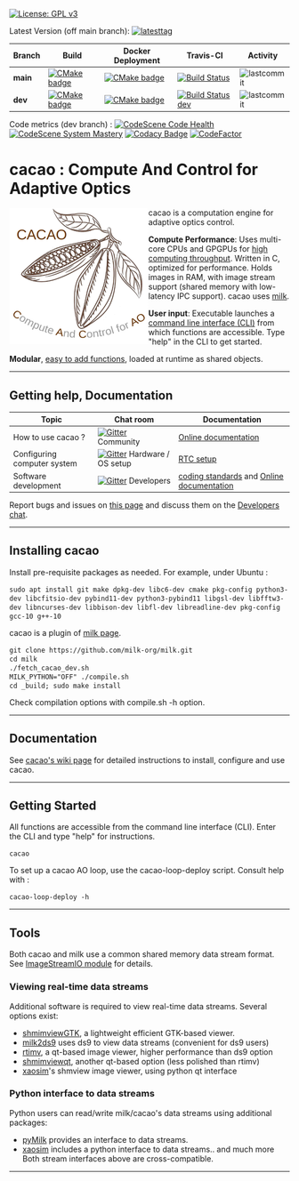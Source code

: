 [![License: GPL v3](https://img.shields.io/badge/License-GPL%20v3-blue.svg)](http://www.gnu.org/licenses/gpl-3.0)

Latest Version (off main branch): [![latesttag](https://img.shields.io/github/tag/cacao-org/cacao.svg)](https://github.com/milk-org/cacao/tree/main)

| Branch    | Build   | Docker Deployment    | Travis-CI    | Activity   |
|-------------|-------------|-------------|-------------|-------------|
**main**|[![CMake badge](https://github.com/cacao-org/cacao/actions/workflows/cmake.yml/badge.svg?branch=main)](https://github.com/cacao-org/cacao/actions/workflows/cmake.yml)|[![CMake badge](https://github.com/cacao-org/cacao/actions/workflows/docker-image.yml/badge.svg?branch=main)](https://github.com/cacao-org/cacao/actions/workflows/docker-image.yml)|[![Build Status](https://www.travis-ci.com/cacao-org/cacao.svg?branch=main)](https://www.travis-ci.com/cacao-org/cacao)|![lastcommit](https://img.shields.io/github/last-commit/cacao-org/cacao/main.svg)|
**dev**|[![CMake badge](https://github.com/cacao-org/cacao/actions/workflows/cmake.yml/badge.svg?branch=dev)](https://github.com/cacao-org/cacao/actions/workflows/cmake.yml)|[![CMake badge](https://github.com/cacao-org/cacao/actions/workflows/docker-image.yml/badge.svg?branch=dev)](https://github.com/cacao-org/cacao/actions/workflows/docker-image.yml)|[![Build Status dev](https://www.travis-ci.com/cacao-org/cacao.svg?branch=dev)](https://www.travis-ci.com/cacao-org/cacao)|![lastcommit](https://img.shields.io/github/last-commit/cacao-org/cacao/dev.svg)|


Code metrics (dev branch) :
[![CodeScene Code Health](https://codescene.io/projects/14780/status-badges/code-health)](https://codescene.io/projects/14780)
[![CodeScene System Mastery](https://codescene.io/projects/14780/status-badges/system-mastery)](https://codescene.io/projects/14780)
[![Codacy Badge](https://app.codacy.com/project/badge/Grade/6eefa0e1c1254889b1e2f6fda55930ca)](https://www.codacy.com/gh/cacao-org/cacao/dashboard?utm_source=github.com&amp;utm_medium=referral&amp;utm_content=cacao-org/cacao&amp;utm_campaign=Badge_Grade)
[![CodeFactor](https://www.codefactor.io/repository/github/cacao-org/cacao/badge)](https://www.codefactor.io/repository/github/cacao-org/cacao)


# cacao : Compute And Control for Adaptive Optics


<img align="left" src="cacao-logo-250pix.png">

cacao is a computation engine for adaptive optics control.

**Compute Performance**: Uses multi-core CPUs and GPGPUs for [high computing throughput](https://github.com/cacao-org/cacao/wiki/Compute-Performance-Benchmarks). Written in C, optimized for performance. Holds images in RAM, with image stream support (shared memory with low-latency IPC support). cacao uses [milk](https://github.com/milk-org/milk).


**User input**: Executable launches a [command line interface (CLI)](https://cacao-org.github.io/cacao/page_userinput.html) from which functions are accessible. Type "help" in the CLI to get started.


**Modular**, [easy to add functions](https://cacao-org.github.io/cacao/page_LoadingModules.html), loaded at runtime as shared objects.



---


## Getting help, Documentation

Topic                        |  Chat room                             |  Documentation             |
-----------------------------|----------------------------------------|--------------------|
How to use cacao ?           | [![Gitter](https://badges.gitter.im/cacao-org/community.svg)](https://gitter.im/cacao-org/community)  Community | [Online documentation]( http://CACAO-org.github.io/cacao/index.html )  |
Configuring computer system  | [![Gitter](https://badges.gitter.im/cacao-org/RTCconfig.svg)](https://gitter.im/cacao-org/RTCconfig)  Hardware / OS setup | [RTC setup]( https://github.com/cacao-org/cacao/wiki/Seeting-up-a-RTC-system ) |
Software development         | [![Gitter](https://badges.gitter.im/cacao-org/codedev.svg)](https://gitter.im/cacao-org/codedev)      Developers | [coding standards]( http://CACAO-org.github.io/cacao/page_coding_standards.html ) and  [Online documentation]( http://CACAO-org.github.io/cacao/index.html )|



Report bugs and issues on [this page]( https://github.com/cacao-org/cacao/issues ) and discuss them on the [Developers chat](https://gitter.im/cacao-org/codedev).


---

## Installing cacao

Install pre-requisite packages as needed. For example, under Ubuntu :

	sudo apt install git make dpkg-dev libc6-dev cmake pkg-config python3-dev libcfitsio-dev pybind11-dev python3-pybind11 libgsl-dev libfftw3-dev libncurses-dev libbison-dev libfl-dev libreadline-dev pkg-config gcc-10 g++-10

cacao is a plugin of [milk page](https://github.com/milk-org/milk).

	git clone https://github.com/milk-org/milk.git
	cd milk
	./fetch_cacao_dev.sh
	MILK_PYTHON="OFF" ./compile.sh
	cd _build; sudo make install

Check compilation options with compile.sh -h option.

---

## Documentation

See [cacao's wiki page](https://github.com/cacao-org/cacao/wiki) for detailed instructions to install, configure and use cacao.


---

## Getting Started

All functions are accessible from the command line interface (CLI). Enter the CLI and type "help" for instructions.

    cacao

To set up a cacao AO loop, use the cacao-loop-deploy script. Consult help with :

    cacao-loop-deploy -h


---

## Tools

Both cacao and milk use a common shared memory data stream format. See [ImageStreamIO module](https://github.com/milk-org/ImageStreamIO) for details.

### Viewing real-time data streams

Additional software is required to view real-time data streams. Several options exist:

  * [shmimviewGTK](https://github.com/milk-org/shmimviewGTK), a lightweight efficient GTK-based viewer.
  * [milk2ds9](https://github.com/jaredmales/milk2ds9) uses ds9 to view data streams (convenient for ds9 users)
  * [rtimv](https://github.com/jaredmales/rtimv), a qt-based image viewer, higher performance than ds9 option
  * [shmimviewqt](https://github.com/milk-org/shmimviewqt), another qt-based option (less polished than rtimv)
  * [xaosim](https://github.com/fmartinache/xaosim)'s shmview image viewer, using python qt interface

### Python interface to data streams

Python users can read/write milk/cacao's data streams using additional packages:

  * [pyMilk](https://github.com/milk-org/pyMilk) provides an interface to data streams.
  * [xaosim](https://github.com/fmartinache/xaosim) includes a python interface to data streams.. and much more
Both stream interfaces above are cross-compatible.



---
